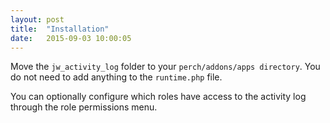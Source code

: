 ```yaml
---
layout: post
title:  "Installation"
date:   2015-09-03 10:00:05
---
```


Move the `jw_activity_log` folder to your `perch/addons/apps directory`. You do not need to add anything to the `runtime.php` file.

You can optionally configure which roles have access to the activity log through the role permissions menu.